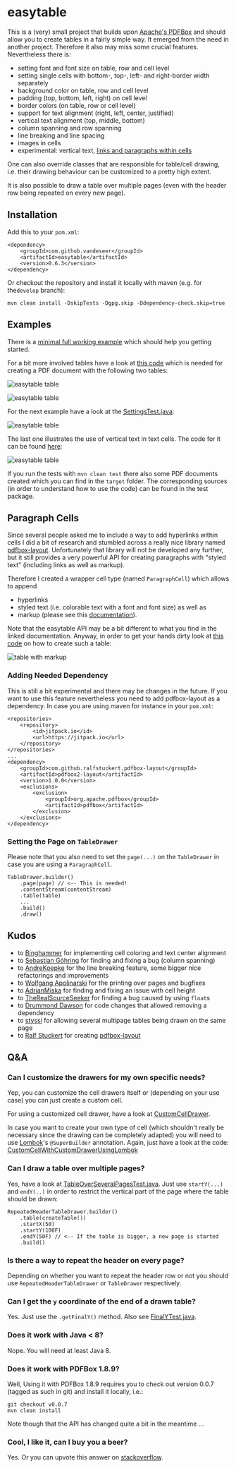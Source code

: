 # easytable

This is a (very) small project that builds upon
[Apache's PDFBox](http://pdfbox.apache.org) and should allow you
to create tables in a fairly simple way.
It emerged from the need in another project. Therefore it also may miss some
crucial features. Nevertheless there is:

*   setting font and font size on table, row and cell level
*   setting single cells with bottom-, top-, left- and right-border width separately
*   background color on table, row and cell level
*   padding (top, bottom, left, right) on cell level
*   border colors (on table, row or cell level)
*   support for text alignment (right, left, center, justified)
*   vertical text alignment (top, middle, bottom)
*   column spanning and row spanning 
*   line breaking and line spacing
*   images in cells
*   experimental: vertical text, [links and paragraphs within cells](#paragraph-cells)

One can also override classes that are responsible for table/cell drawing, i.e. 
their drawing behaviour can be customized to a pretty high extent.

It is also possible to draw a table over multiple pages (even with the 
header row being repeated on every new page).

## Installation

Add this to your `pom.xml`:

    <dependency>
        <groupId>com.github.vandeseer</groupId>
        <artifactId>easytable</artifactId>
        <version>0.6.3</version>
    </dependency>

Or checkout the repository and install it locally with maven (e.g. for the`develop` branch):

    mvn clean install -DskipTests -Dgpg.skip -Ddependency-check.skip=true

## Examples

There is a [minimal full working example](src/test/java/org/vandeseer/MinimumWorkingExample.java) 
which should help you getting started.  

For a bit more involved tables have a look at [this code](src/test/java/org/vandeseer/integrationtest/ExcelLikeExampleTest.java) 
which is needed for creating a PDF document with the following two tables:

![easytable table](doc/example.png)

![easytable table](doc/example2.png)

For the next example have a look at the [SettingsTest.java](src/test/java/org/vandeseer/integrationtest/settings/SettingsTest.java):

![easytable table](doc/example3.png)

The last one illustrates the use of vertical text in text cells. The code for 
it can be found [here](src/test/java/org/vandeseer/integrationtest/VerticalTextCellTest.java):

![easytable table](doc/example4.png)

If you run the tests with `mvn clean test` there also some PDF documents created which you can find in the `target` folder.
The corresponding sources (in order to understand how to use the code) can be found in the test package.

## Paragraph Cells

Since several people asked me to include a way to add hyperlinks within cells I did a bit of research
and stumbled across a really nice library named [pdfbox-layout](https://github.com/ralfstuckert/pdfbox-layout). 
Unfortunately that library will not be developed 
any further, but it still provides a very powerful API for creating paragraphs with "styled text" (including links
as well as markup). 

Therefore I created a wrapper cell type (named `ParagraphCell`) which allows to append
- hyperlinks
- styled text (i.e. colorable text with a font and font size) as well as
- markup (please see this [documentation](https://github.com/ralfstuckert/pdfbox-layout/wiki/Markup)).

Note that the easytable API may be a bit different to what you find in the linked documentation.
Anyway, in order to get your hands dirty look at [this code](src/test/java/org/vandeseer/integrationtest/ParagraphCellTest.java) 
on how to create such a table: 

![table with markup](doc/example_paragraph_cell.png)

### Adding Needed Dependency

This is still a bit experimental and there may be changes in the future. 
If you want to use this feature nevertheless you need to add pdfbox-layout as a dependency. 
In case you are using maven for instance in your `pom.xml`:

    <repositories>
        <repository>
            <id>jitpack.io</id>
            <url>https://jitpack.io</url>
        </repository>
    </repositories>
    ...
    <dependency>
        <groupId>com.github.ralfstuckert.pdfbox-layout</groupId>
        <artifactId>pdfbox2-layout</artifactId>
        <version>1.0.0</version>
        <exclusions>
            <exclusion>
                <groupId>org.apache.pdfbox</groupId>
                <artifactId>pdfbox</artifactId>
            </exclusion>
        </exclusions>
    </dependency>

### Setting the Page on `TableDrawer`

Please note that you also need to set the `page(...)` on the `TableDrawer` in case you 
are using a `ParagraphCell`.

    TableDrawer.builder()
        .page(page) // <-- This is needed!
        .contentStream(contentStream)
        .table(table)
        ...
        .build()
        .draw()

## Kudos

*   to [Binghammer](https://github.com/Binghammer) for implementing cell coloring and text center alignment
*   to [Sebastian Göhring](https://github.com/TheSilentHorizon) for finding and fixing a bug (column spanning)
*   to [AndreKoepke](https://github.com/AndreKoepke) for the line breaking feature, some bigger nice refactorings and 
improvements
*   to [Wolfgang Apolinarski](https://github.com/wapolinar) for the printing over pages and bugfixes
*   to [AdrianMiska](https://github.com/AdrianMiska) for finding and fixing an issue with cell height
*   to [TheRealSourceSeeker](https://github.com/TheRealSourceSeeker) for finding a bug caused by using `float`s
*   to [Drummond Dawson](https://github.com/drumonii) for code changes that allowed removing a dependency
*   to [styssi](https://github.com/styssi) for allowing several multipage tables being drawn on the same page
*   to [Ralf Stuckert](https://github.com/ralfstuckert) for creating [pdfbox-layout](https://github.com/ralfstuckert/pdfbox-layout)

## Q&A

### Can I customize the drawers for my own specific needs?

Yep, you can customize the cell drawers itself or (depending on your use case)
you can just create a custom cell. 

For using a customized cell drawer, have a look at 
[CustomCellDrawer](src/test/java/org/vandeseer/integrationtest/custom/CustomCellDrawer.java).

In case you want to create your own type of cell (which shouldn't really be necessary since the 
drawing can be completely adapted) you will need to use [Lombok](https://projectlombok.org/)'s `@SuperBuilder`
annotation. Again, just have a look at the code: 
[CustomCellWithCustomDrawerUsingLombok](src/test/java/org/vandeseer/integrationtest/custom/CustomCellWithCustomDrawerUsingLombok.java)

### Can I draw a table over multiple pages?

Yes, have a look at [TableOverSeveralPagesTest.java](src/test/java/org/vandeseer/integrationtest/TableOverSeveralPagesTest.java).
Just use `startY(...)`  and `endY(..)` in order to restrict the vertical part of the page 
where the table should be drawn: 

    RepeatedHeaderTableDrawer.builder()
        .table(createTable())
        .startX(50)
        .startY(100F)
        .endY(50F) // <-- If the table is bigger, a new page is started
        .build()

### Is there a way to repeat the header on every page?

Depending on whether you want to repeat the header row or not you 
should use `RepeatedHeaderTableDrawer` or `TableDrawer` respectively.

### Can I get the `y` coordinate of the end of a drawn table?

Yes. Just use the `.getFinalY()` method. Also see [FinalYTest.java](src/test/java/org/vandeseer/integrationtest/FinalYTest.java).

### Does it work with Java < 8?

Nope. You will need at least Java 8.

### Does it work with PDFBox 1.8.9?

Well, Using it with PDFBox 1.8.9 requires you to check out version
0.0.7 (tagged as such in git) and install it locally, i.e.:

    git checkout v0.0.7
    mvn clean install

Note though that the API has changed quite a bit in the meantime ...

### Cool, I like it, can I buy you a beer?

Yes. Or you can upvote this answer on [stackoverflow](https://stackoverflow.com/questions/28059563/how-to-create-table-using-apache-pdfbox/42612456#42612456).
